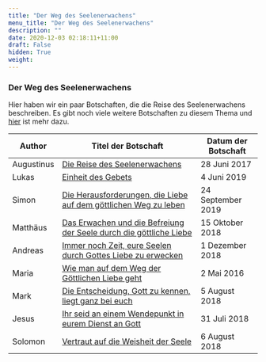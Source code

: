 ```yaml
---
title: "Der Weg des Seelenerwachens"
menu_title: "Der Weg des Seelenerwachens"
description: ""
date: 2020-12-03 02:18:11+11:00
draft: False
hidden: True
weight:
---
```

### Der Weg des Seelenerwachens

Hier haben wir ein paar Botschaften, die die Reise des Seelenerwachens beschreiben. Es gibt noch viele weitere Botschaften zu diesem Thema und [hier](/zentrale-themen/das-seelenerwachen-und-reinigung-der-seele/) ist mehr dazu.

**Author** | **Titel der Botschaft** | **Datum der Botschaft**  
---|---|---
Augustinus | [Die Reise des Seelenerwachens](/aktuelle-botschaften/aktuelle-botschaften-in-reihenfolge-des-datums/aktuelle-botschaften-2017/die-reise-des-seelenerwachens-af-augustinus-28-juni-2017/) | 28 Juni 2017
Lukas | [Einheit des Gebets](/aktuelle-botschaften/aktuelle-botschaften-in-reihenfolge-des-datums/aktuelle-botschaften-2019/einheit-des-gebets-af-lukas-4-juni-2019/) | 4 Juni 2019
Simon | [Die Herausforderungen, die Liebe auf dem göttlichen Weg zu leben](/aktuelle-botschaften/aktuelle-botschaften-in-reihenfolge-des-datums/aktuelle-botschaften-2019/die-herausforderungen-die-liebe-auf-dem-goettlichen-weg-zu-leben-af-simon-24-september-2019/) | 24 September 2019
Matthäus | [Das Erwachen und die Befreiung der Seele durch die göttliche Liebe](/aktuelle-botschaften/aktuelle-botschaften-in-reihenfolge-des-datums/aktuelle-botschaften-2018/das-erwachen-und-die-befreiung-der-seele-durch-die-goettliche-liebe-af-matthaeus-15-oktober-2018/) | 15 Oktober 2018
Andreas | [Immer noch Zeit, eure Seelen durch Gottes Liebe zu erwecken](/aktuelle-botschaften/aktuelle-botschaften-in-reihenfolge-des-datums/aktuelle-botschaften-2018/immer-noch-zeit-eure-seelen-durch-gottes-liebe-zu-erwecken-af-andreas-1-dezember-2018/) | 1 Dezember 2018
Maria | [Wie man auf dem Weg der Göttlichen Liebe geht](/aktuelle-botschaften/aktuelle-botschaften-in-reihenfolge-des-datums/aktuelle-botschaften-2016/wie-man-auf-dem-weg-der-goettlichen-liebe-geht-af-maria-2-mai-2016/) | 2 Mai 2016
Mark | [Die Entscheidung, Gott zu kennen, liegt ganz bei euch](/aktuelle-botschaften/aktuelle-botschaften-in-reihenfolge-des-datums/aktuelle-botschaften-2018/die-entscheidung-gott-zu-kennen-liegt-ganz-bei-euch-af-mark-5-august-2018/) | 5 August 2018
Jesus | [Ihr seid an einem Wendepunkt in eurem Dienst an Gott](/aktuelle-botschaften/aktuelle-botschaften-in-reihenfolge-des-datums/aktuelle-botschaften-2018/ihr-seid-an-einem-wendepunkt-in-eurem-dienst-an-gott-af-jesus-31-juli-2018/) | 31 Juli 2018
Solomon | [Vertraut auf die Weisheit der Seele](/aktuelle-botschaften/aktuelle-botschaften-in-reihenfolge-des-datums/aktuelle-botschaften-2018/vertraut-auf-die-weisheit-der-seele-af-solomon-6-august-2018/) | 6 August 2018

